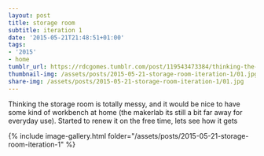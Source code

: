 ```yaml
---
layout: post
title: storage room
subtitle: iteration 1
date: '2015-05-21T21:48:51+01:00'
tags:
- '2015'
- home
tumblr_url: https://rdcgomes.tumblr.com/post/119543473384/thinking-the-storage-room-is-totally-messy-and-it
thumbnail-img: /assets/posts/2015-05-21-storage-room-iteration-1/01.jpg
share-img: /assets/posts/2015-05-21-storage-room-iteration-1/01.jpg
---
```


Thinking the storage room is totally messy, and it would be nice to have some kind of workbench at home (the makerlab its still a bit far away for everyday use). 
Started to renew it on the free time, lets see how it gets

{% include image-gallery.html folder="/assets/posts/2015-05-21-storage-room-iteration-1" %}
